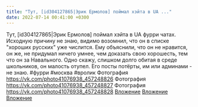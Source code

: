 ```yaml
---
title: "Тут, [id304127865|Эрик Ермолов] поймал хэйта в UA ..."
date: 2022-07-14 00:41:00 +0300
---
```


Тут, [id304127865|Эрик Ермолов] поймал хэйта в UA фурри чатах.
Исходную причину не знаю, видимо возомнил, что он в списке "хороших русских" уже числится. Ему объяснили, что он не нравится, он же, не придумал ничего умнее, чем доказать свою хорошесть, тем что он за Навального.
Одно скажу, слишком долго обитая в среде школьников, он малость отупел.
Его посты потёрты, им или админами - не знаю.
#фурри #москва #вролик
Фотография
<a class="vk-attach" href="https://vk.com/photo41076938_457248826">https://vk.com/photo41076938_457248826</a>
Фотография
<a class="vk-attach" href="https://vk.com/photo41076938_457248827">https://vk.com/photo41076938_457248827</a>
Фотография
<a class="vk-attach" href="https://vk.com/photo41076938_457248828">https://vk.com/photo41076938_457248828</a>
<a class="vk-attach" href="https://vk.com/photo41076938_457248826">Вложение</a>
<a class="vk-attach" href="https://vk.com/photo41076938_457248827">Вложение</a>
<a class="vk-attach" href="https://vk.com/photo41076938_457248828">Вложение</a>
